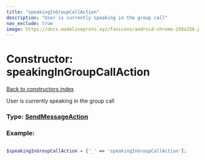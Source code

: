 ```yaml
---
title: "speakingInGroupCallAction"
description: "User is currently speaking in the group call"
nav_exclude: true
image: https://docs.madelineproto.xyz/favicons/android-chrome-256x256.png
---
```

# Constructor: speakingInGroupCallAction  
[Back to constructors index](/API_docs/constructors/index.html)



User is currently speaking in the group call




### Type: [SendMessageAction](/API_docs/types/SendMessageAction.html)


### Example:

```php

$speakingInGroupCallAction = ['_' => 'speakingInGroupCallAction'];
```  
